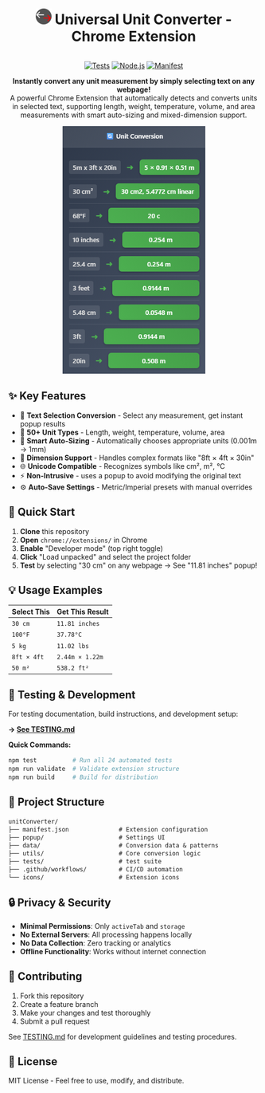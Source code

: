 <div align="center">
<div align="center" style="display: flex;"> 
<h1 style="text-align: center;"> <img src="icons/icon32.png"> Universal Unit Converter - Chrome Extension </h1>
</div>

[![Tests](https://img.shields.io/badge/tests-24/24_passing-brightgreen)](tests/TESTING.md)
[![Node.js](https://img.shields.io/badge/node.js-24.x-green)](package.json)
[![Manifest](https://img.shields.io/badge/manifest-v3-blue)](manifest.json)



**Instantly convert any unit measurement by simply selecting text on any webpage!**<br>
A powerful Chrome Extension that automatically detects and converts units in selected text, supporting length, weight, temperature, volume, and area measurements with smart auto-sizing and mixed-dimension support.

![Extension Popup Demo](img/popup.png)
</div>


## ✨ Key Features

- 🎯 **Text Selection Conversion** - Select any measurement, get instant popup results
- 📏 **50+ Unit Types** - Length, weight, temperature, volume, area
- 🔧 **Smart Auto-Sizing** - Automatically chooses appropriate units (0.001m → 1mm)  
- 📐 **Dimension Support** - Handles complex formats like "8ft × 4ft × 30in"
- 🌐 **Unicode Compatible** - Recognizes symbols like cm², m², °C
- ⚡ **Non-Intrusive** - uses a popup to avoid modifying the original text
- ⚙️ **Auto-Save Settings** - Metric/Imperial presets with manual overrides

## 🚀 Quick Start

1. **Clone** this repository
2. **Open** `chrome://extensions/` in Chrome
3. **Enable** "Developer mode" (top right toggle)
4. **Click** "Load unpacked" and select the project folder
5. **Test** by selecting "30 cm" on any webpage → See "11.81 inches" popup!

## 💡 Usage Examples

| Select This | Get This Result |
|-------------|----------------|
| `30 cm` | `11.81 inches` |
| `100°F` | `37.78°C` |
| `5 kg` | `11.02 lbs` |
| `8ft × 4ft` | `2.44m × 1.22m` |
| `50 m²` | `538.2 ft²` |

## 🧪 Testing & Development

For  testing documentation, build instructions, and development setup:

**→ [See TESTING.md](tests/TESTING.md)**

**Quick Commands:**
```bash
npm test          # Run all 24 automated tests
npm run validate  # Validate extension structure  
npm run build     # Build for distribution
```

## 📁 Project Structure

```
unitConverter/
├── manifest.json              # Extension configuration
├── popup/                     # Settings UI
├── data/                      # Conversion data & patterns
├── utils/                     # Core conversion logic
├── tests/                     # test suite
├── .github/workflows/         # CI/CD automation
└── icons/                     # Extension icons
```

## 🔒 Privacy & Security

- **Minimal Permissions**: Only `activeTab` and `storage`
- **No External Servers**: All processing happens locally
- **No Data Collection**: Zero tracking or analytics
- **Offline Functionality**: Works without internet connection

## 🤝 Contributing

1. Fork this repository
2. Create a feature branch
3. Make your changes and test thoroughly
4. Submit a pull request

See [TESTING.md](tests/TESTING.md) for development guidelines and testing procedures.

## 📄 License

MIT License - Feel free to use, modify, and distribute.
